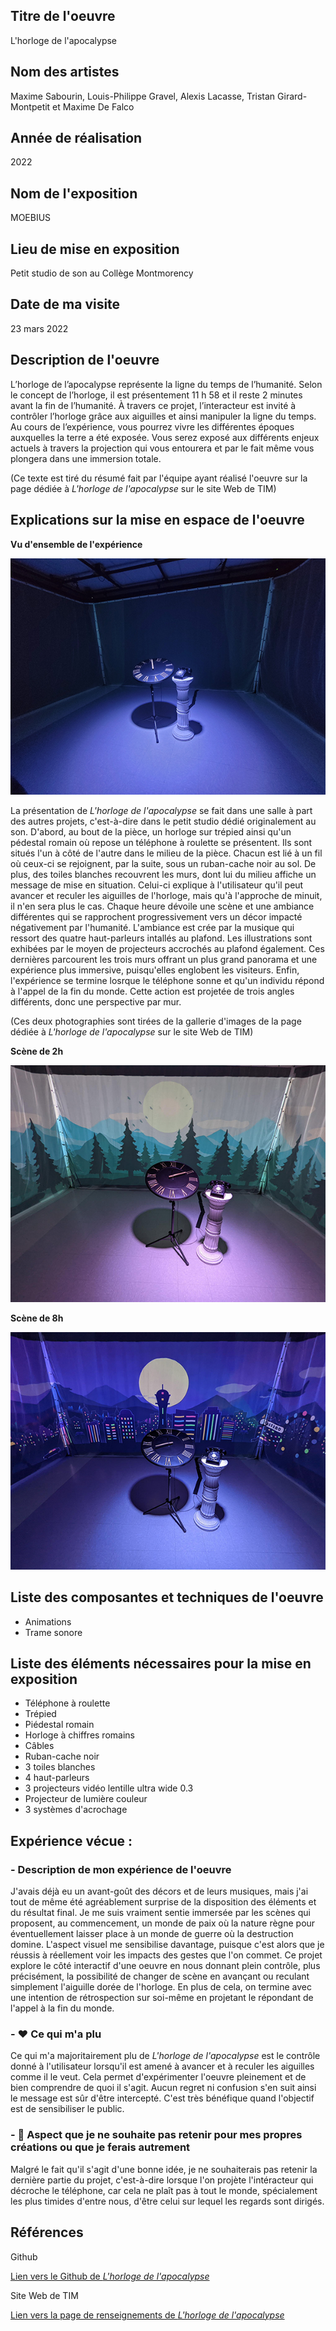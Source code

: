  ## Titre de l'oeuvre 
 
 L'horloge de l'apocalypse

 ## Nom des artistes 
 
 Maxime Sabourin, Louis-Philippe Gravel, Alexis Lacasse, Tristan Girard-Montpetit et Maxime De Falco

 ## Année de réalisation
 
 2022

 ## Nom de l'exposition
 
 MOEBIUS

 ## Lieu de mise en exposition
 
 Petit studio de son au Collège Montmorency

 ## Date de ma visite
 
 23 mars 2022

 ## Description de l'oeuvre 
 
L’horloge de l’apocalypse représente la ligne du temps de l’humanité. Selon le concept de l’horloge, il est présentement 11 h 58 et il reste 2 minutes avant la fin de l’humanité. À travers ce projet, l’interacteur est invité à contrôler l’horloge grâce aux aiguilles et ainsi manipuler la ligne du temps. Au cours de l’expérience, vous pourrez vivre les différentes époques auxquelles la terre a été exposée. Vous serez exposé aux différents enjeux actuels à travers la projection qui vous entourera et par le fait même vous plongera dans une immersion totale.
 
 (Ce texte est tiré du résumé fait par l'équipe ayant réalisé l'oeuvre sur la page dédiée à *L'horloge de l'apocalypse* sur le site Web de TIM)
 
 ## Explications sur la mise en espace de l'oeuvre  

 **Vu d'ensemble de l'expérience**
 
 ![Image d'ensemble de l'expérience](medias/photographies/photo_general_experience.png)
 
La présentation de *L'horloge de l'apocalypse* se fait dans une salle à part des autres projets, c'est-à-dire dans le petit studio dédié originalement au son. D'abord, au bout de la pièce, un horloge sur trépied ainsi qu'un pédestal romain où repose un téléphone à roulette se présentent. Ils sont situés l'un à côté de l'autre dans le milieu de la pièce. Chacun est lié à un fil où ceux-ci se rejoignent, par la suite, sous un ruban-cache noir au sol. De plus, des toiles blanches recouvrent les murs, dont lui du milieu affiche un message de mise en situation. Celui-ci explique à l'utilisateur qu'il peut avancer et reculer les aiguilles de l'horloge, mais qu'à l'approche de minuit, il n'en sera plus le cas. Chaque heure dévoile une scène et une ambiance différentes qui se rapprochent progressivement vers un décor impacté négativement par l'humanité. L'ambiance est crée par la musique qui ressort des quatre haut-parleurs intallés au plafond. Les illustrations sont exhibées par le moyen de projecteurs accrochés au plafond également. Ces dernières parcourent les trois murs offrant un plus grand panorama et une expérience plus immersive, puisqu'elles englobent les visiteurs. Enfin, l'expérience se termine losrque le téléphone sonne et qu'un individu répond à l'appel de la fin du monde. Cette action est projetée de trois angles différents, donc une perspective par mur. 

(Ces deux photographies sont tirées de la gallerie d'images de la page dédiée à *L'horloge de l'apocalypse* sur le site Web de TIM)

**Scène de 2h**

![Image de la scène de 2h](medias/photographies/photo_scene_2.png)

**Scène de 8h**

![Image de la scène de 8h](medias/photographies/photo_scene_8.png) 

 ## Liste des composantes et techniques de l'oeuvre 
 
 - Animations 
 - Trame sonore

 ## Liste des éléments nécessaires pour la mise en exposition 
 
 - Téléphone à roulette
 - Trépied
 - Piédestal romain
 - Horloge à chiffres romains
 - Câbles
 - Ruban-cache noir
 - 3 toiles blanches 
 - 4 haut-parleurs
 - 3 projecteurs vidéo lentille ultra wide 0.3
 - Projecteur de lumière couleur
 - 3 systèmes d'acrochage

 ## Expérience vécue :

 ### - Description de mon expérience de l'oeuvre 
 
J'avais déjà eu un avant-goût des décors et de leurs musiques, mais j'ai tout de même été agréablement surprise de la disposition des éléments et du résultat final. Je me suis vraiment sentie immersée par les scènes qui proposent, au commencement, un monde de paix où la nature règne pour éventuellement laisser place à un monde de guerre où la destruction domine. L'aspect visuel me sensibilise davantage, puisque c'est alors que je réussis à réellement voir les impacts des gestes que l'on commet. Ce projet explore le côté interactif d'une oeuvre en nous donnant plein contrôle, plus précisément, la possibilité de changer de scène en avançant ou reculant simplement l'aiguille dorée de l'horloge. En plus de cela, on termine avec une intention de rétrospection sur soi-même en projetant le répondant de l'appel à la fin du monde.  

 ### - ❤️ Ce qui m'a plu
 
Ce qui m'a majoritairement plu de *L'horloge de l'apocalypse* est le contrôle donné à l'utilisateur lorsqu'il est amené à avancer et à reculer les aiguilles comme il le veut. Cela permet d'expérimenter l'oeuvre pleinement et de bien comprendre de quoi il s'agit. Aucun regret ni confusion s'en suit ainsi le message est sûr d'être intercepté. C'est très bénéfique quand l'objectif est de sensibiliser le public.  

 ### - 🤔 Aspect que je ne souhaite pas retenir pour mes propres créations ou que je ferais autrement 
 
Malgré le fait qu'il s'agit d'une bonne idée, je ne souhaiterais pas retenir la dernière partie du projet, c'est-à-dire lorsque l'on projète l'intéracteur qui décroche le téléphone, car cela ne plaît pas à tout le monde, spécialement les plus timides d'entre nous, d'être celui sur lequel les regards sont dirigés.

 ## Références
 
Github 

[Lien vers le Github de *L'horloge de l'apocalypse*](https://github.com/MALT5/L-horloge-de-l-apocalypse)

Site Web de TIM

[Lien vers la page de renseignements de *L'horloge de l'apocalypse*](https://tim-montmorency.com/2022/projets/L-horloge-de-l-apocalypse/docs/web/index.html)



